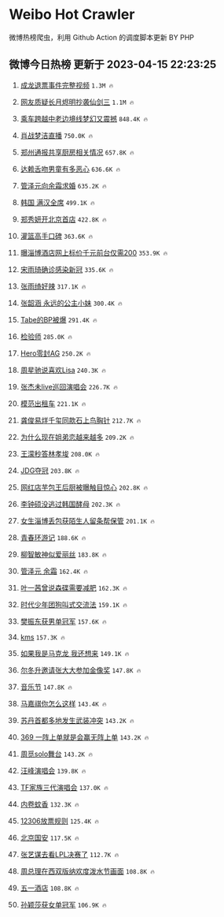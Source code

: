 # Weibo Hot Crawler 



微博热榜爬虫，利用 Github Action 的调度脚本更新 BY PHP 


## 微博今日热榜 更新于 2023-04-15 22:23:25 
1. [成龙退票事件完整视频](https://s.weibo.com/weibo?q=%23%E6%88%90%E9%BE%99%E9%80%80%E7%A5%A8%E4%BA%8B%E4%BB%B6%E5%AE%8C%E6%95%B4%E8%A7%86%E9%A2%91%23&t=31&band_rank=1&Refer=top) `1.3M 🔥` 

1. [网友质疑长月烬明抄袭仙剑三](https://s.weibo.com/weibo?q=%23%E7%BD%91%E5%8F%8B%E8%B4%A8%E7%96%91%E9%95%BF%E6%9C%88%E7%83%AC%E6%98%8E%E6%8A%84%E8%A2%AD%E4%BB%99%E5%89%91%E4%B8%89%23&t=31&band_rank=2&Refer=top) `1.1M 🔥` 

1. [乘车跨越中老边境线梦幻又震撼](https://s.weibo.com/weibo?q=%23%E4%B9%98%E8%BD%A6%E8%B7%A8%E8%B6%8A%E4%B8%AD%E8%80%81%E8%BE%B9%E5%A2%83%E7%BA%BF%E6%A2%A6%E5%B9%BB%E5%8F%88%E9%9C%87%E6%92%BC%23&t=31&band_rank=3&Refer=top) `848.4K 🔥` 

1. [肖战梦洁直播](https://s.weibo.com/weibo?q=%E8%82%96%E6%88%98%E6%A2%A6%E6%B4%81%E7%9B%B4%E6%92%AD&t=31&band_rank=4&Refer=top) `750.0K 🔥` 

1. [郑州通报共享厨房相关情况](https://s.weibo.com/weibo?q=%23%E9%83%91%E5%B7%9E%E9%80%9A%E6%8A%A5%E5%85%B1%E4%BA%AB%E5%8E%A8%E6%88%BF%E7%9B%B8%E5%85%B3%E6%83%85%E5%86%B5%23&t=31&band_rank=5&Refer=top) `657.8K 🔥` 

1. [达赖舌吻男童有多恶心](https://s.weibo.com/weibo?q=%E8%BE%BE%E8%B5%96%E8%88%8C%E5%90%BB%E7%94%B7%E7%AB%A5%E6%9C%89%E5%A4%9A%E6%81%B6%E5%BF%83&t=31&band_rank=6&Refer=top) `636.6K 🔥` 

1. [管泽元向余霜求婚](https://s.weibo.com/weibo?q=%23%E7%AE%A1%E6%B3%BD%E5%85%83%E5%90%91%E4%BD%99%E9%9C%9C%E6%B1%82%E5%A9%9A%23&t=31&band_rank=7&Refer=top) `635.2K 🔥` 

1. [韩国 满汉全席](https://s.weibo.com/weibo?q=%E9%9F%A9%E5%9B%BD%20%E6%BB%A1%E6%B1%89%E5%85%A8%E5%B8%AD&t=31&band_rank=8&Refer=top) `499.1K 🔥` 

1. [郑秀妍开北京首店](https://s.weibo.com/weibo?q=%23%E9%83%91%E7%A7%80%E5%A6%8D%E5%BC%80%E5%8C%97%E4%BA%AC%E9%A6%96%E5%BA%97%23&t=31&band_rank=9&Refer=top) `422.8K 🔥` 

1. [灌篮高手口碑](https://s.weibo.com/weibo?q=%23%E7%81%8C%E7%AF%AE%E9%AB%98%E6%89%8B%E5%8F%A3%E7%A2%91%23&t=31&band_rank=10&Refer=top) `363.6K 🔥` 

1. [曝淄博酒店网上标价千元前台仅需200](https://s.weibo.com/weibo?q=%23%E6%9B%9D%E6%B7%84%E5%8D%9A%E9%85%92%E5%BA%97%E7%BD%91%E4%B8%8A%E6%A0%87%E4%BB%B7%E5%8D%83%E5%85%83%E5%89%8D%E5%8F%B0%E4%BB%85%E9%9C%80200%23&t=31&band_rank=11&Refer=top) `353.9K 🔥` 

1. [宋雨琦确诊感染新冠](https://s.weibo.com/weibo?q=%23%E5%AE%8B%E9%9B%A8%E7%90%A6%E7%A1%AE%E8%AF%8A%E6%84%9F%E6%9F%93%E6%96%B0%E5%86%A0%23&t=31&band_rank=12&Refer=top) `335.6K 🔥` 

1. [张雨绮好辣](https://s.weibo.com/weibo?q=%E5%BC%A0%E9%9B%A8%E7%BB%AE%E5%A5%BD%E8%BE%A3&t=31&band_rank=13&Refer=top) `317.1K 🔥` 

1. [张韶涵 永远的公主小妹](https://s.weibo.com/weibo?q=%23%E5%BC%A0%E9%9F%B6%E6%B6%B5%20%E6%B0%B8%E8%BF%9C%E7%9A%84%E5%85%AC%E4%B8%BB%E5%B0%8F%E5%A6%B9%23&t=31&band_rank=14&Refer=top) `300.4K 🔥` 

1. [Tabe的BP被爆](https://s.weibo.com/weibo?q=Tabe%E7%9A%84BP%E8%A2%AB%E7%88%86&t=31&band_rank=15&Refer=top) `291.4K 🔥` 

1. [检验师](https://s.weibo.com/weibo?q=%E6%A3%80%E9%AA%8C%E5%B8%88&t=31&band_rank=16&Refer=top) `285.0K 🔥` 

1. [Hero零封AG](https://s.weibo.com/weibo?q=%23Hero%E9%9B%B6%E5%B0%81AG%23&t=31&band_rank=17&Refer=top) `250.2K 🔥` 

1. [周星驰说喜欢Lisa](https://s.weibo.com/weibo?q=%23%E5%91%A8%E6%98%9F%E9%A9%B0%E8%AF%B4%E5%96%9C%E6%AC%A2Lisa%23&t=31&band_rank=18&Refer=top) `240.3K 🔥` 

1. [张杰未live巡回演唱会](https://s.weibo.com/weibo?q=%E5%BC%A0%E6%9D%B0%E6%9C%AAlive%E5%B7%A1%E5%9B%9E%E6%BC%94%E5%94%B1%E4%BC%9A&t=31&band_rank=19&Refer=top) `226.7K 🔥` 

1. [模范出租车](https://s.weibo.com/weibo?q=%E6%A8%A1%E8%8C%83%E5%87%BA%E7%A7%9F%E8%BD%A6&t=31&band_rank=20&Refer=top) `221.1K 🔥` 

1. [龚俊易烊千玺同款石上鸟胸针](https://s.weibo.com/weibo?q=%23%E9%BE%9A%E4%BF%8A%E6%98%93%E7%83%8A%E5%8D%83%E7%8E%BA%E5%90%8C%E6%AC%BE%E7%9F%B3%E4%B8%8A%E9%B8%9F%E8%83%B8%E9%92%88%23&t=31&band_rank=21&Refer=top) `212.7K 🔥` 

1. [为什么现在姐弟恋越来越多](https://s.weibo.com/weibo?q=%23%E4%B8%BA%E4%BB%80%E4%B9%88%E7%8E%B0%E5%9C%A8%E5%A7%90%E5%BC%9F%E6%81%8B%E8%B6%8A%E6%9D%A5%E8%B6%8A%E5%A4%9A%23&t=31&band_rank=22&Refer=top) `209.2K 🔥` 

1. [王濛秒答林孝埈](https://s.weibo.com/weibo?q=%23%E7%8E%8B%E6%BF%9B%E7%A7%92%E7%AD%94%E6%9E%97%E5%AD%9D%E5%9F%88%23&t=31&band_rank=23&Refer=top) `208.0K 🔥` 

1. [JDG夺冠](https://s.weibo.com/weibo?q=JDG%E5%A4%BA%E5%86%A0&t=31&band_rank=24&Refer=top) `203.8K 🔥` 

1. [网红店芋包王后厨被曝触目惊心](https://s.weibo.com/weibo?q=%23%E7%BD%91%E7%BA%A2%E5%BA%97%E8%8A%8B%E5%8C%85%E7%8E%8B%E5%90%8E%E5%8E%A8%E8%A2%AB%E6%9B%9D%E8%A7%A6%E7%9B%AE%E6%83%8A%E5%BF%83%23&t=31&band_rank=25&Refer=top) `202.8K 🔥` 

1. [李钟硕没逃过韩国酵母](https://s.weibo.com/weibo?q=%23%E6%9D%8E%E9%92%9F%E7%A1%95%E6%B2%A1%E9%80%83%E8%BF%87%E9%9F%A9%E5%9B%BD%E9%85%B5%E6%AF%8D%23&t=31&band_rank=26&Refer=top) `202.3K 🔥` 

1. [女生淄博丢包获陌生人留条帮保管](https://s.weibo.com/weibo?q=%23%E5%A5%B3%E7%94%9F%E6%B7%84%E5%8D%9A%E4%B8%A2%E5%8C%85%E8%8E%B7%E9%99%8C%E7%94%9F%E4%BA%BA%E7%95%99%E6%9D%A1%E5%B8%AE%E4%BF%9D%E7%AE%A1%23&t=31&band_rank=27&Refer=top) `201.1K 🔥` 

1. [青春环游记](https://s.weibo.com/weibo?q=%E9%9D%92%E6%98%A5%E7%8E%AF%E6%B8%B8%E8%AE%B0&t=31&band_rank=28&Refer=top) `188.6K 🔥` 

1. [柳智敏神似爱丽丝](https://s.weibo.com/weibo?q=%23%E6%9F%B3%E6%99%BA%E6%95%8F%E7%A5%9E%E4%BC%BC%E7%88%B1%E4%B8%BD%E4%B8%9D%23&t=31&band_rank=29&Refer=top) `183.8K 🔥` 

1. [管泽元 余霜](https://s.weibo.com/weibo?q=%E7%AE%A1%E6%B3%BD%E5%85%83%20%E4%BD%99%E9%9C%9C&t=31&band_rank=30&Refer=top) `162.4K 🔥` 

1. [叶一茜曾说森碟需要减肥](https://s.weibo.com/weibo?q=%23%E5%8F%B6%E4%B8%80%E8%8C%9C%E6%9B%BE%E8%AF%B4%E6%A3%AE%E7%A2%9F%E9%9C%80%E8%A6%81%E5%87%8F%E8%82%A5%23&t=31&band_rank=31&Refer=top) `162.3K 🔥` 

1. [时代少年团狗叫式交流法](https://s.weibo.com/weibo?q=%23%E6%97%B6%E4%BB%A3%E5%B0%91%E5%B9%B4%E5%9B%A2%E7%8B%97%E5%8F%AB%E5%BC%8F%E4%BA%A4%E6%B5%81%E6%B3%95%23&t=31&band_rank=32&Refer=top) `159.1K 🔥` 

1. [樊振东获男单冠军](https://s.weibo.com/weibo?q=%23%E6%A8%8A%E6%8C%AF%E4%B8%9C%E8%8E%B7%E7%94%B7%E5%8D%95%E5%86%A0%E5%86%9B%23&t=31&band_rank=33&Refer=top) `157.6K 🔥` 

1. [kms](https://s.weibo.com/weibo?q=kms&t=31&band_rank=34&Refer=top) `157.3K 🔥` 

1. [如果我是马克龙 我还想来](https://s.weibo.com/weibo?q=%E5%A6%82%E6%9E%9C%E6%88%91%E6%98%AF%E9%A9%AC%E5%85%8B%E9%BE%99%20%E6%88%91%E8%BF%98%E6%83%B3%E6%9D%A5&t=31&band_rank=35&Refer=top) `149.1K 🔥` 

1. [尔冬升邀请张大大参加金像奖](https://s.weibo.com/weibo?q=%23%E5%B0%94%E5%86%AC%E5%8D%87%E9%82%80%E8%AF%B7%E5%BC%A0%E5%A4%A7%E5%A4%A7%E5%8F%82%E5%8A%A0%E9%87%91%E5%83%8F%E5%A5%96%23&t=31&band_rank=36&Refer=top) `147.8K 🔥` 

1. [音乐节](https://s.weibo.com/weibo?q=%E9%9F%B3%E4%B9%90%E8%8A%82&t=31&band_rank=37&Refer=top) `147.8K 🔥` 

1. [马嘉祺你怎么这样](https://s.weibo.com/weibo?q=%E9%A9%AC%E5%98%89%E7%A5%BA%E4%BD%A0%E6%80%8E%E4%B9%88%E8%BF%99%E6%A0%B7&t=31&band_rank=38&Refer=top) `143.4K 🔥` 

1. [苏丹首都多地发生武装冲突](https://s.weibo.com/weibo?q=%23%E8%8B%8F%E4%B8%B9%E9%A6%96%E9%83%BD%E5%A4%9A%E5%9C%B0%E5%8F%91%E7%94%9F%E6%AD%A6%E8%A3%85%E5%86%B2%E7%AA%81%23&t=31&band_rank=39&Refer=top) `143.2K 🔥` 

1. [369 一阵上单就是会赢无阵上单](https://s.weibo.com/weibo?q=369%20%E4%B8%80%E9%98%B5%E4%B8%8A%E5%8D%95%E5%B0%B1%E6%98%AF%E4%BC%9A%E8%B5%A2%E6%97%A0%E9%98%B5%E4%B8%8A%E5%8D%95&t=31&band_rank=40&Refer=top) `143.2K 🔥` 

1. [周觅solo舞台](https://s.weibo.com/weibo?q=%E5%91%A8%E8%A7%85solo%E8%88%9E%E5%8F%B0&t=31&band_rank=41&Refer=top) `143.2K 🔥` 

1. [汪峰演唱会](https://s.weibo.com/weibo?q=%E6%B1%AA%E5%B3%B0%E6%BC%94%E5%94%B1%E4%BC%9A&t=31&band_rank=42&Refer=top) `139.8K 🔥` 

1. [TF家族三代演唱会](https://s.weibo.com/weibo?q=TF%E5%AE%B6%E6%97%8F%E4%B8%89%E4%BB%A3%E6%BC%94%E5%94%B1%E4%BC%9A&t=31&band_rank=43&Refer=top) `137.0K 🔥` 

1. [内卷蚊香](https://s.weibo.com/weibo?q=%E5%86%85%E5%8D%B7%E8%9A%8A%E9%A6%99&t=31&band_rank=44&Refer=top) `132.3K 🔥` 

1. [12306放票规则](https://s.weibo.com/weibo?q=%2312306%E6%94%BE%E7%A5%A8%E8%A7%84%E5%88%99%23&t=31&band_rank=45&Refer=top) `125.4K 🔥` 

1. [北京国安](https://s.weibo.com/weibo?q=%23%E5%8C%97%E4%BA%AC%E5%9B%BD%E5%AE%89%23&t=31&band_rank=46&Refer=top) `117.5K 🔥` 

1. [张艺谋去看LPL决赛了](https://s.weibo.com/weibo?q=%23%E5%BC%A0%E8%89%BA%E8%B0%8B%E5%8E%BB%E7%9C%8BLPL%E5%86%B3%E8%B5%9B%E4%BA%86%23&t=31&band_rank=47&Refer=top) `112.7K 🔥` 

1. [周总理在西双版纳欢度泼水节画面](https://s.weibo.com/weibo?q=%23%E5%91%A8%E6%80%BB%E7%90%86%E5%9C%A8%E8%A5%BF%E5%8F%8C%E7%89%88%E7%BA%B3%E6%AC%A2%E5%BA%A6%E6%B3%BC%E6%B0%B4%E8%8A%82%E7%94%BB%E9%9D%A2%23&t=31&band_rank=48&Refer=top) `108.8K 🔥` 

1. [五一酒店](https://s.weibo.com/weibo?q=%E4%BA%94%E4%B8%80%E9%85%92%E5%BA%97&t=31&band_rank=49&Refer=top) `108.8K 🔥` 

1. [孙颖莎获女单冠军](https://s.weibo.com/weibo?q=%23%E5%AD%99%E9%A2%96%E8%8E%8E%E8%8E%B7%E5%A5%B3%E5%8D%95%E5%86%A0%E5%86%9B%23&t=31&band_rank=50&Refer=top) `106.9K 🔥` 

